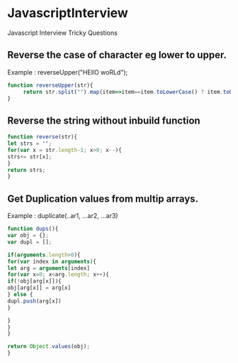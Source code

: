# JavascriptInterview
Javascript Interview Tricky Questions


## Reverse the case of character eg lower to upper.
Example : reverseUpper("HEllO woRLd");

```javascript
function reverseUpper(str){
     return str.split("").map(item=>item==item.toLowerCase() ? item.toUpperCase() : item.toLowerCase();
}
```

## Reverse the string without inbuild function
```javascript
function reverse(str){
let strs = "";
for(var x = str.length-1; x>0; x--){
strs+= str[x];
}
return strs;
}
```

## Get Duplication values from multip arrays.
Example : duplicate(..ar1, ...ar2, ...ar3)
```javascript
function dups(){
var obj = {};
var dupl = [];

if(arguments.length>0){
for(var index in arguments){
let arg = arguments[index]
for(var x=0; x<arg.length; x++){
if(!obj[arg[x]]){
obj[arg[x]] = arg[x]
} else {
dupl.push(arg[x])
}

}
}
}

return Object.values(obj);
}

```


